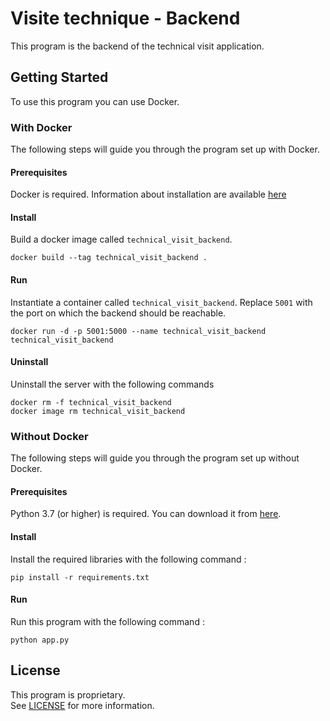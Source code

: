 # Visite technique - Backend

This program is the backend of the technical visit application.

## Getting Started

To use this program you can use Docker.

### With Docker

The following steps will guide you through the program set up with Docker.

#### Prerequisites

Docker is required. Information about installation are available [here](https://docs.docker.com/desktop/)

#### Install

Build a docker image called `technical_visit_backend`.

```
docker build --tag technical_visit_backend .
```

#### Run

Instantiate a container called `technical_visit_backend`. Replace `5001` with the port on which the backend should be reachable.

```
docker run -d -p 5001:5000 --name technical_visit_backend technical_visit_backend
```

#### Uninstall

Uninstall the server with the following commands

```
docker rm -f technical_visit_backend
docker image rm technical_visit_backend
```

### Without Docker

The following steps will guide you through the program set up without Docker.

#### Prerequisites

Python 3.7 (or higher) is required. You can download it from [here](https://www.python.org/downloads/).

#### Install

Install the required libraries with the following command :

```
pip install -r requirements.txt
```

#### Run

Run this program with the following command :

```
python app.py
```

## License

This program is proprietary.
<br>See [LICENSE](LICENSE) for more information.